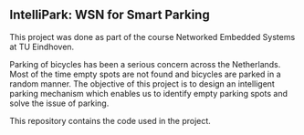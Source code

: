 ## IntelliPark: WSN for Smart Parking

This project was done as part of the course Networked Embedded Systems at TU Eindhoven.

Parking of bicycles has been a serious concern across the Netherlands.
Most of the time empty spots are not found and bicycles are parked in a random manner. The objective of this project is to design an intelligent parking mechanism which enables us to identify empty parking spots and solve the issue of parking.

This repository contains the code used in the project.